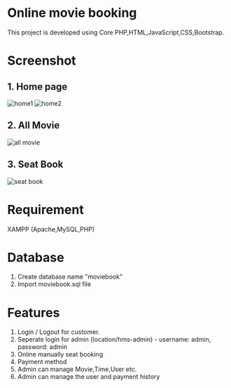 # Online movie booking
This project is developed using Core PHP,HTML,JavaScript,CSS,Bootstrap.

# Screenshot
## 1. Home page ##
![home1](https://user-images.githubusercontent.com/104883953/167260990-670d3197-5c62-44bc-b821-fcc8d0efd36d.jpg)
![home2](https://user-images.githubusercontent.com/104883953/167261156-947f1206-6d2f-48c5-b3ba-319ff50b2e95.jpg)

## 2. All Movie ##
![all movie](https://user-images.githubusercontent.com/104883953/167261026-0c6d020e-7963-4e33-85e9-97b2b118d2e6.jpg)

## 3. Seat Book ##
![seat book](https://user-images.githubusercontent.com/104883953/167261039-e45bb084-ed5a-4b43-b8d2-132a16100d41.jpg)

# Requirement
XAMPP (Apache,MySQL,PHP)

# Database
1. Create database name "moviebook"
2. Import moviebook.sql file

# Features
1. Login / Logout for customer.
2. Seperate login for admin (location/hms-admin) - username: admin, password: admin
3. Online manually seat booking
4. Payment method
5. Admin can manage Movie,Time,User etc.
6. Admin can manage the user and payment history

[//]: # (# Note)
[//]: # (1. This project is for college and study only)
[//]: # (2. that is not use for Commercial project)
